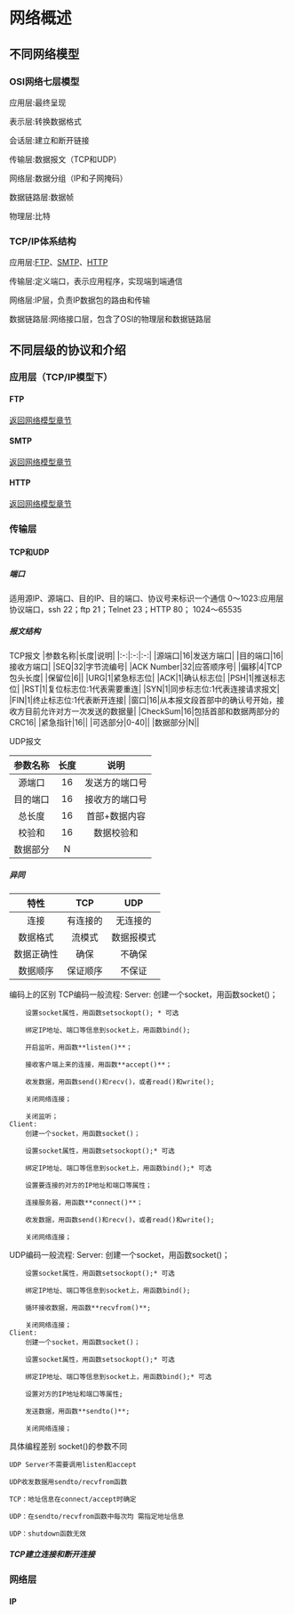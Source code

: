 # 网络概述
## 不同网络模型
### OSI网络七层模型
应用层:最终呈现

表示层:转换数据格式

会话层:建立和断开链接

传输层:数据报文（TCP和UDP）

网络层:数据分组（IP和子网掩码）

数据链路层:数据帧

物理层:比特

### TCP/IP体系结构
<a id="networkModule"></a>
应用层:[FTP](#FTP)、[SMTP](#SMTP)、[HTTP](#HTTP)

传输层:定义端口，表示应用程序，实现端到端通信 

网络层:IP层，负责IP数据包的路由和传输

数据链路层:网络接口层，包含了OSI的物理层和数据链路层
## 不同层级的协议和介绍
### 应用层（TCP/IP模型下）
#### FTP<a id="FTP"></a>

[返回网络模型章节](#networkModule)
#### SMTP<a id="SMTP"></a>

[返回网络模型章节](#networkModule)
#### HTTP<a id="HTTP"></a>

[返回网络模型章节](#networkModule)

### 传输层
#### TCP和UDP
##### 端口
适用源IP、源端口、目的IP、目的端口、协议号来标识一个通信
0～1023:应用层协议端口，ssh 22；ftp 21；Telnet 23；HTTP 80；
1024～65535
##### 报文结构
TCP报文
|参数名称|长度|说明|
|:-:|:-:|:-:|
|源端口|16|发送方端口|
|目的端口|16|接收方端口|
|SEQ|32|字节流编号|
|ACK Number|32|应答顺序号|
|偏移|4|TCP包头长度|
|保留位|6||
|URG|1|紧急标志位|
|ACK|1|确认标志位|
|PSH|1|推送标志位|
|RST|1|复位标志位:1代表需要重连|
|SYN|1|同步标志位:1代表连接请求报文|
|FIN|1|终止标志位:1代表断开连接|
|窗口|16|从本报文段首部中的确认号开始，接收方目前允许对方一次发送的数据量|
|CheckSum|16|包括首部和数据两部分的CRC16|
|紧急指针|16||
|可选部分|0-40||
|数据部分|N||

UDP报文

|参数名称|长度|说明|
|:-:|:-:|:-:|
|源端口|16|发送方的端口号|
|目的端口|16|接收方的端口号|
|总长度|16|首部+数据内容|
|校验和|16|数据校验和|
|数据部分|N||
##### 异同
|特性|TCP|UDP|
|:---:|:---:|:---:|
|连接|有连接的|无连接的|
|数据格式|流模式|数据报模式|
|数据正确性|确保|不确保|
|数据顺序|保证顺序|不保证|

编码上的区别
TCP编码一般流程:
    Server:
        创建一个socket，用函数socket()；

        设置socket属性，用函数setsockopt(); * 可选

        绑定IP地址、端口等信息到socket上，用函数bind();

        开启监听，用函数**listen()**；

        接收客户端上来的连接，用函数**accept()**；

        收发数据，用函数send()和recv()，或者read()和write();

        关闭网络连接；

        关闭监听；
    Client:
        创建一个socket，用函数socket()；

        设置socket属性，用函数setsockopt();* 可选

        绑定IP地址、端口等信息到socket上，用函数bind();* 可选

        设置要连接的对方的IP地址和端口等属性；

        连接服务器，用函数**connect()**；

        收发数据，用函数send()和recv()，或者read()和write();

        关闭网络连接；

UDP编码一般流程:
    Server:
        创建一个socket，用函数socket()；

        设置socket属性，用函数setsockopt();* 可选

        绑定IP地址、端口等信息到socket上，用函数bind();

        循环接收数据，用函数**recvfrom()**;

        关闭网络连接；
    Client:
        创建一个socket，用函数socket()；

        设置socket属性，用函数setsockopt();* 可选

        绑定IP地址、端口等信息到socket上，用函数bind();* 可选

        设置对方的IP地址和端口等属性;

        发送数据，用函数**sendto()**;

        关闭网络连接；
具体编程差别
    socket()的参数不同

    UDP Server不需要调用listen和accept

    UDP收发数据用sendto/recvfrom函数

    TCP：地址信息在connect/accept时确定

    UDP：在sendto/recvfrom函数中每次均 需指定地址信息

    UDP：shutdown函数无效
##### TCP建立连接和断开连接

### 网络层

#### IP